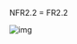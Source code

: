 NFR2.2 = FR2.2

![img](/1-SoftwareRequirements/1.4-FuncNonFuncRequirements/1.4.4-NFRUserInterfaceOUTPUT/NFR2.2.png)
